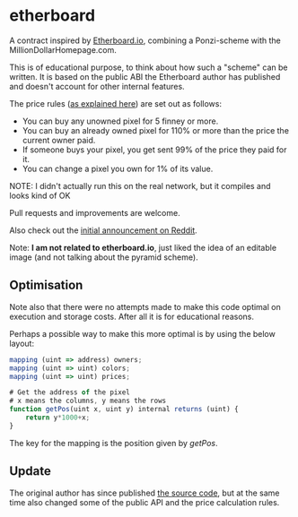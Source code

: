 # etherboard

A contract inspired by [Etherboard.io](http://etherboard.io/), combining a Ponzi-scheme with the MillionDollarHomepage.com.

This is of educational purpose, to think about how such a "scheme" can be written. It is based on the public ABI the Etherboard author has published and doesn't account for other internal features.

The price rules ([as explained here](http://etherboard.io/info)) are set out as follows:
- You can buy any unowned pixel for 5 finney or more.
- You can buy an already owned pixel for 110% or more than the price the current owner paid.
- If someone buys your pixel, you get sent 99% of the price they paid for it.
- You can change a pixel you own for 1% of its value.

NOTE: I didn't actually run this on the real network, but it compiles and looks kind of OK

Pull requests and improvements are welcome.

Also check out the [initial announcement on Reddit](https://www.reddit.com/r/ethereum/comments/3rzyp6/etherboard_an_image_powered_by_the_blockchain/).

Note: **I am not related to etherboard.io**, just liked the idea of an editable image (and not talking about the pyramid scheme).

## Optimisation

Note also that there were no attempts made to make this code optimal on execution and storage costs. After all it is for educational reasons.

Perhaps a possible way to make this more optimal is by using the below layout:

```js
mapping (uint => address) owners;
mapping (uint => uint) colors;
mapping (uint => uint) prices;

# Get the address of the pixel
# x means the columns, y means the rows
function getPos(uint x, uint y) internal returns (uint) {
    return y*1000+x;
}
```

The key for the mapping is the position given by *getPos*.

## Update

The original author has since published [the source code](http://etherboard.io/contract), but at the same time also changed some of the public API and the price calculation rules.
